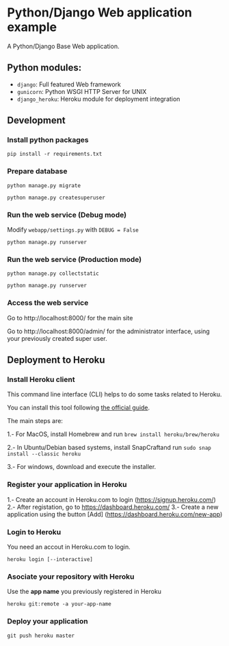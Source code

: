 # Python/Django Web application example

A Python/Django Base Web application. 


## Python modules: 

* `django`: Full featured Web framework
* `gunicorn`: Python WSGI HTTP Server for UNIX
* `django_heroku`: Heroku module for deployment integration


## Development

### Install python packages

`pip install -r requirements.txt`


### Prepare database

`python manage.py migrate`

`python manage.py createsuperuser`



### Run the web service (Debug mode)

Modify `webapp/settings.py` with `DEBUG = False`

`python manage.py runserver`

### Run the web service (Production mode)

`python manage.py collectstatic`

`python manage.py runserver`


### Access the web service

Go to http://localhost:8000/ for the main site

Go to http://localhost:8000/admin/ for the administrator interface, using your previously created super user.



## Deployment to Heroku

### Install Heroku client

This command line interface (CLI) helps to do some tasks related to Heroku. 

You can install this tool following [the official guide](https://devcenter.heroku.com/articles/heroku-cli#download-and-install). 

The main steps are:

1.- For MacOS, install Homebrew and run
`brew install heroku/brew/heroku`

2.- In Ubuntu/Debian based systems, install SnapCraftand run
`sudo snap install --classic heroku`

3.- For windows, download and execute the installer.

### Register your application in Heroku

1.- Create an account in Heroku.com to login (https://signup.heroku.com/)
2.- After registation, go to https://dashboard.heroku.com/
3.- Create a new application using the button [Add] (https://dashboard.heroku.com/new-app)

### Login to Heroku

You need an accout in Heroku.com to login.

`heroku login [--interactive]`

### Asociate your repository with Heroku

Use the **app name** you previously registered in Heroku

`heroku git:remote -a your-app-name`

### Deploy your application

`git push heroku master`


